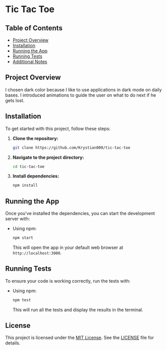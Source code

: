 # Tic Tac Toe

## Table of Contents

- [Project Overview](#project-overview)
- [Installation](#installation)
- [Running the App](#running-the-app)
- [Running Tests](#running-tests)
- [Additional Notes](#additional-notes)

## Project Overview

I chosen dark color because I like to use applications in dark mode on daily bases.
I introduced animations to guide the user on what to do next if he gets lost.

## Installation

To get started with this project, follow these steps:

1. **Clone the repository:**

    ```bash
    git clone https://github.com/Krystian000/tic-tac-toe
    ```

2. **Navigate to the project directory:**

    ```bash
    cd tic-tac-toe
    ```

3. **Install dependencies:**

    ```bash
    npm install
    ```

## Running the App

Once you've installed the dependencies, you can start the development server with:

- Using npm:

    ```bash
    npm start
    ```

   This will open the app in your default web browser at `http://localhost:3000`.

## Running Tests

To ensure your code is working correctly, run the tests with:

- Using npm:

    ```bash
    npm test
    ```
    
   This will run all the tests and display the results in the terminal.

## License

This project is licensed under the [MIT License](link-to-license-file). See the [LICENSE](link-to-license-file) file for details.
